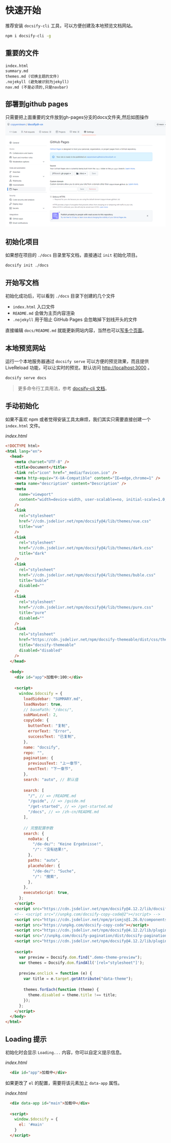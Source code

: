 # 快速开始

推荐安装 `docsify-cli` 工具，可以方便创建及本地预览文档网站。

```bash
npm i docsify-cli -g
```

## 重要的文件

```text
index.html
summary.md
themes.md (切换主题的文件)
.nojekyll (避免被识别为jekyll)
nav.md (不是必须的,只是navbar)
```

## 部署到github pages

只需要把上面重要的文件放到gh-pages分支的docs文件夹,然后如图操作
![操作](./res/pages.png)

## 初始化项目

如果想在项目的 `./docs` 目录里写文档，直接通过 `init` 初始化项目。

```bash
docsify init ./docs
```

## 开始写文档

初始化成功后，可以看到 `./docs` 目录下创建的几个文件

- `index.html` 入口文件
- `README.md` 会做为主页内容渲染
- `.nojekyll` 用于阻止 GitHub Pages 会忽略掉下划线开头的文件

直接编辑 `docs/README.md` 就能更新网站内容，当然也可以[写多个页面](zh-cn/more-pages.md)。

## 本地预览网站

运行一个本地服务器通过 `docsify serve` 可以方便的预览效果，而且提供 LiveReload 功能，可以让实时的预览。默认访问 <http://localhost:3000> 。

```bash
docsify serve docs
```

> 更多命令行工具用法，参考 [docsify-cli 文档](https://github.com/docsifyjs/docsify-cli)。

## 手动初始化

如果不喜欢 npm 或者觉得安装工具太麻烦，我们其实只需要直接创建一个 `index.html` 文件。

*index.html*

```html
<!DOCTYPE html>
<html lang="en">
  <head>
    <meta charset="UTF-8" />
    <title>Document</title>
    <link rel="icon" href="_media/favicon.ico" />
    <meta http-equiv="X-UA-Compatible" content="IE=edge,chrome=1" />
    <meta name="description" content="Description" />
    <meta
      name="viewport"
      content="width=device-width, user-scalable=no, initial-scale=1.0, maximum-scale=1.0, minimum-scale=1.0"
    />
    <link
      rel="stylesheet"
      href="//cdn.jsdelivr.net/npm/docsify@4/lib/themes/vue.css"
      title="vue"
    />
    <link
      rel="stylesheet"
      href="//cdn.jsdelivr.net/npm/docsify@4/lib/themes/dark.css"
      title="dark"
    />
    <link
      rel="stylesheet"
      href="//cdn.jsdelivr.net/npm/docsify@4/lib/themes/buble.css"
      title="buble"
      disabled=""
    />
    <link
      rel="stylesheet"
      href="//cdn.jsdelivr.net/npm/docsify@4/lib/themes/pure.css"
      title="pure"
      disabled=""
    />
    <link
      rel="stylesheet"
      href="https://cdn.jsdelivr.net/npm/docsify-themeable/dist/css/theme-simple-dark.css"
      title="docsify-themeable"
      disabled="disabled"
    />
  </head>

  <body>
    <div id="app">加载中:100:</div>

    <script>
      window.$docsify = {
        loadSidebar: "SUMMARY.md",
        loadNavbar: true,
        // basePath: "/docs/",
        subMaxLevel: 2,
        copyCode: {
          buttonText: "复制",
          errorText: "Error",
          successText: "已复制",
        },
        name: "docsify",
        repo: "",
        pagination: {
          previousText: "上一章节",
          nextText: "下一章节",
        },
        search: "auto", // 默认值

        search: [
          "/", // => /README.md
          "/guide", // => /guide.md
          "/get-started", // => /get-started.md
          "/docs", // => /zh-cn/README.md
        ],

        // 完整配置参数
        search: {
          noData: {
            "/de-de/": "Keine Ergebnisse!",
            "/": "没有结果!",
          },
          paths: "auto",
          placeholder: {
            "/de-de/": "Suche",
            "/": "搜索",
          },
        },
        executeScript: true,
      };
    </script>
    <script src="https://cdn.jsdelivr.net/npm/docsify@4.12.2/lib/docsify.min.js"></script>
    <!-- <script src="//unpkg.com/docsify-copy-code@2"></script> -->
    <script src="https://cdn.jsdelivr.net/npm/prismjs@1.26.0/components/prism-java.js"></script>
    <script src="https://unpkg.com/docsify-copy-code"></script>
    <script src="https://cdn.jsdelivr.net/npm/docsify@4.12.2/lib/plugins/emoji.min.js"></script>
    <script src="//unpkg.com/docsify-pagination/dist/docsify-pagination.min.js"></script>
    <script src="https://cdn.jsdelivr.net/npm/docsify@4.12.2/lib/plugins/search.min.js"></script>

    <script>
      var preview = Docsify.dom.find(".demo-theme-preview");
      var themes = Docsify.dom.findAll('[rel="stylesheet"]');

      preview.onclick = function (e) {
        var title = e.target.getAttribute("data-theme");

        themes.forEach(function (theme) {
          theme.disabled = theme.title !== title;
        });
      };
    </script>
  </body>
</html>

```
 
## Loading 提示

初始化时会显示 `Loading...` 内容，你可以自定义提示信息。

*index.html*

```html
  <div id="app">加载中</div>
```

如果更改了 `el` 的配置，需要将该元素加上 `data-app` 属性。

*index.html*

```html
  <div data-app id="main">加载中</div>

  <script>
    window.$docsify = {
      el: '#main'
    }
  </script>
```
